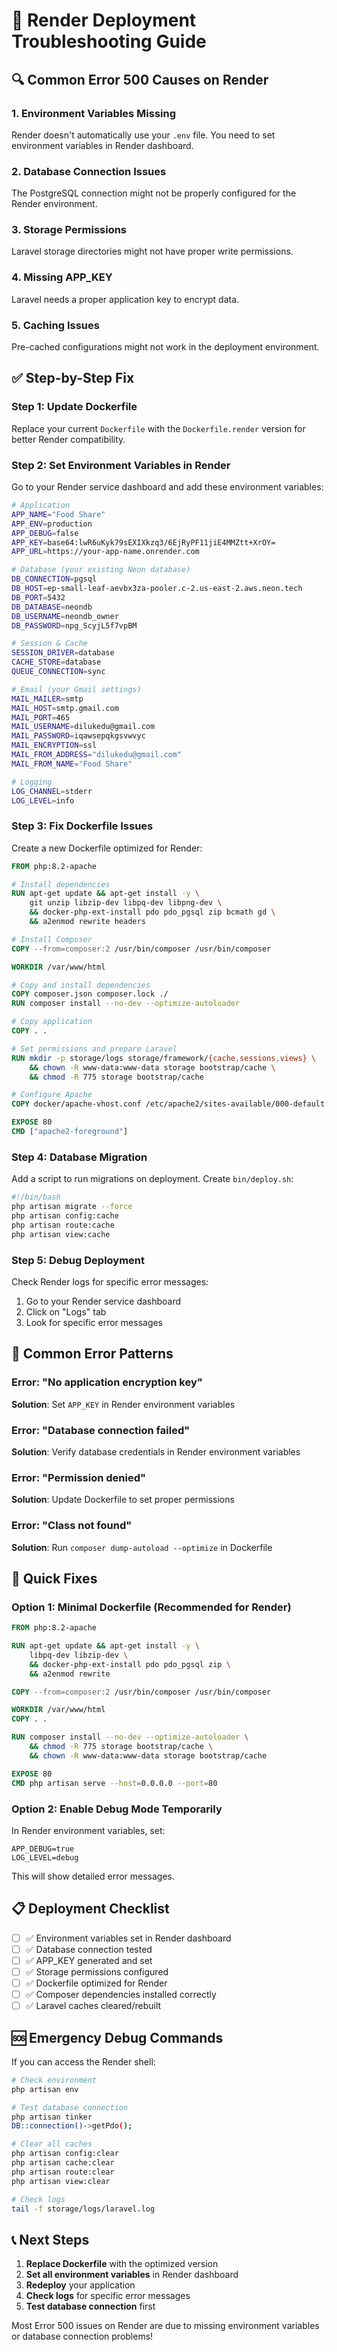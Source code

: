 # 🚀 Render Deployment Troubleshooting Guide

## 🔍 Common Error 500 Causes on Render

### 1. **Environment Variables Missing**
Render doesn't automatically use your `.env` file. You need to set environment variables in Render dashboard.

### 2. **Database Connection Issues**
The PostgreSQL connection might not be properly configured for the Render environment.

### 3. **Storage Permissions**
Laravel storage directories might not have proper write permissions.

### 4. **Missing APP_KEY**
Laravel needs a proper application key to encrypt data.

### 5. **Caching Issues**
Pre-cached configurations might not work in the deployment environment.

## ✅ Step-by-Step Fix

### **Step 1: Update Dockerfile**
Replace your current `Dockerfile` with the `Dockerfile.render` version for better Render compatibility.

### **Step 2: Set Environment Variables in Render**
Go to your Render service dashboard and add these environment variables:

```bash
# Application
APP_NAME="Food Share"
APP_ENV=production
APP_DEBUG=false
APP_KEY=base64:lwR6uKyk79sEXIXkzq3/6EjRyPF11jiE4MMZtt+XrOY=
APP_URL=https://your-app-name.onrender.com

# Database (your existing Neon database)
DB_CONNECTION=pgsql
DB_HOST=ep-small-leaf-aevbx3za-pooler.c-2.us-east-2.aws.neon.tech
DB_PORT=5432
DB_DATABASE=neondb
DB_USERNAME=neondb_owner
DB_PASSWORD=npg_ScyjL5f7vpBM

# Session & Cache
SESSION_DRIVER=database
CACHE_STORE=database
QUEUE_CONNECTION=sync

# Email (your Gmail settings)
MAIL_MAILER=smtp
MAIL_HOST=smtp.gmail.com
MAIL_PORT=465
MAIL_USERNAME=dilukedu@gmail.com
MAIL_PASSWORD=iqawsepqkgsvwvyc
MAIL_ENCRYPTION=ssl
MAIL_FROM_ADDRESS="dilukedu@gmail.com"
MAIL_FROM_NAME="Food Share"

# Logging
LOG_CHANNEL=stderr
LOG_LEVEL=info
```

### **Step 3: Fix Dockerfile Issues**
Create a new Dockerfile optimized for Render:

```dockerfile
FROM php:8.2-apache

# Install dependencies
RUN apt-get update && apt-get install -y \
    git unzip libzip-dev libpq-dev libpng-dev \
    && docker-php-ext-install pdo pdo_pgsql zip bcmath gd \
    && a2enmod rewrite headers

# Install Composer
COPY --from=composer:2 /usr/bin/composer /usr/bin/composer

WORKDIR /var/www/html

# Copy and install dependencies
COPY composer.json composer.lock ./
RUN composer install --no-dev --optimize-autoloader

# Copy application
COPY . .

# Set permissions and prepare Laravel
RUN mkdir -p storage/logs storage/framework/{cache,sessions,views} \
    && chown -R www-data:www-data storage bootstrap/cache \
    && chmod -R 775 storage bootstrap/cache

# Configure Apache
COPY docker/apache-vhost.conf /etc/apache2/sites-available/000-default.conf

EXPOSE 80
CMD ["apache2-foreground"]
```

### **Step 4: Database Migration**
Add a script to run migrations on deployment. Create `bin/deploy.sh`:

```bash
#!/bin/bash
php artisan migrate --force
php artisan config:cache
php artisan route:cache
php artisan view:cache
```

### **Step 5: Debug Deployment**
Check Render logs for specific error messages:
1. Go to your Render service dashboard
2. Click on "Logs" tab
3. Look for specific error messages

## 🐛 Common Error Patterns

### **Error: "No application encryption key"**
**Solution**: Set `APP_KEY` in Render environment variables

### **Error: "Database connection failed"**
**Solution**: Verify database credentials in Render environment variables

### **Error: "Permission denied"**
**Solution**: Update Dockerfile to set proper permissions

### **Error: "Class not found"**
**Solution**: Run `composer dump-autoload --optimize` in Dockerfile

## 🔧 Quick Fixes

### **Option 1: Minimal Dockerfile (Recommended for Render)**
```dockerfile
FROM php:8.2-apache

RUN apt-get update && apt-get install -y \
    libpq-dev libzip-dev \
    && docker-php-ext-install pdo pdo_pgsql zip \
    && a2enmod rewrite

COPY --from=composer:2 /usr/bin/composer /usr/bin/composer

WORKDIR /var/www/html
COPY . .

RUN composer install --no-dev --optimize-autoloader \
    && chmod -R 775 storage bootstrap/cache \
    && chown -R www-data:www-data storage bootstrap/cache

EXPOSE 80
CMD php artisan serve --host=0.0.0.0 --port=80
```

### **Option 2: Enable Debug Mode Temporarily**
In Render environment variables, set:
```
APP_DEBUG=true
LOG_LEVEL=debug
```
This will show detailed error messages.

## 📋 Deployment Checklist

- [ ] ✅ Environment variables set in Render dashboard
- [ ] ✅ Database connection tested
- [ ] ✅ APP_KEY generated and set
- [ ] ✅ Storage permissions configured
- [ ] ✅ Dockerfile optimized for Render
- [ ] ✅ Composer dependencies installed correctly
- [ ] ✅ Laravel caches cleared/rebuilt

## 🆘 Emergency Debug Commands

If you can access the Render shell:
```bash
# Check environment
php artisan env

# Test database connection
php artisan tinker
DB::connection()->getPdo();

# Clear all caches
php artisan config:clear
php artisan cache:clear
php artisan route:clear
php artisan view:clear

# Check logs
tail -f storage/logs/laravel.log
```

## 📞 Next Steps

1. **Replace Dockerfile** with the optimized version
2. **Set all environment variables** in Render dashboard
3. **Redeploy** your application
4. **Check logs** for specific error messages
5. **Test database connection** first

Most Error 500 issues on Render are due to missing environment variables or database connection problems!
